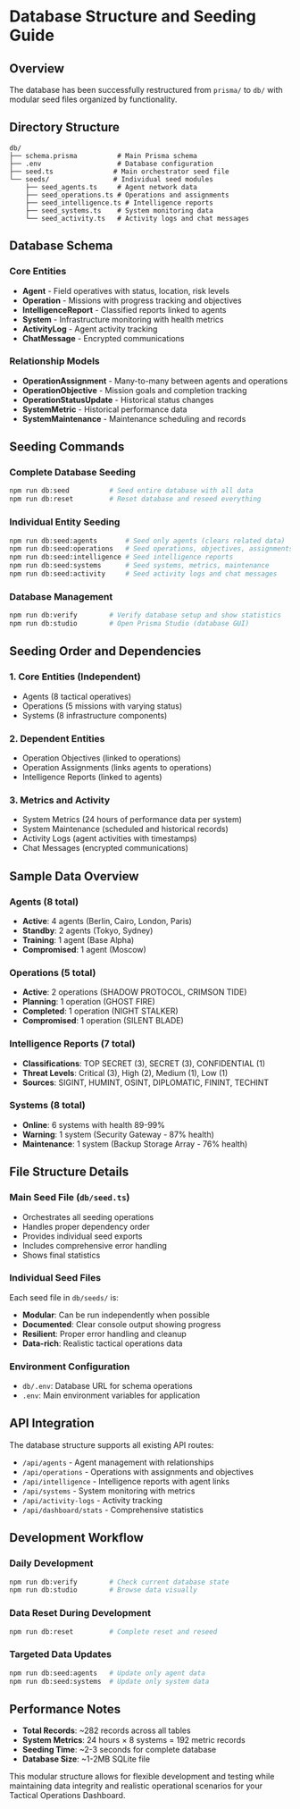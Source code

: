 # Database Structure and Seeding Guide

## Overview
The database has been successfully restructured from `prisma/` to `db/` with modular seed files organized by functionality.

## Directory Structure
```
db/
├── schema.prisma          # Main Prisma schema
├── .env                   # Database configuration
├── seed.ts               # Main orchestrator seed file
└── seeds/                # Individual seed modules
    ├── seed_agents.ts     # Agent network data
    ├── seed_operations.ts # Operations and assignments
    ├── seed_intelligence.ts # Intelligence reports
    ├── seed_systems.ts    # System monitoring data
    └── seed_activity.ts   # Activity logs and chat messages
```

## Database Schema

### Core Entities
- **Agent** - Field operatives with status, location, risk levels
- **Operation** - Missions with progress tracking and objectives
- **IntelligenceReport** - Classified reports linked to agents
- **System** - Infrastructure monitoring with health metrics
- **ActivityLog** - Agent activity tracking
- **ChatMessage** - Encrypted communications

### Relationship Models
- **OperationAssignment** - Many-to-many between agents and operations
- **OperationObjective** - Mission goals and completion tracking
- **OperationStatusUpdate** - Historical status changes
- **SystemMetric** - Historical performance data
- **SystemMaintenance** - Maintenance scheduling and records

## Seeding Commands

### Complete Database Seeding
```bash
npm run db:seed          # Seed entire database with all data
npm run db:reset         # Reset database and reseed everything
```

### Individual Entity Seeding
```bash
npm run db:seed:agents       # Seed only agents (clears related data)
npm run db:seed:operations   # Seed operations, objectives, assignments
npm run db:seed:intelligence # Seed intelligence reports
npm run db:seed:systems      # Seed systems, metrics, maintenance
npm run db:seed:activity     # Seed activity logs and chat messages
```

### Database Management
```bash
npm run db:verify        # Verify database setup and show statistics
npm run db:studio        # Open Prisma Studio (database GUI)
```

## Seeding Order and Dependencies

### 1. Core Entities (Independent)
- Agents (8 tactical operatives)
- Operations (5 missions with varying status)
- Systems (8 infrastructure components)

### 2. Dependent Entities
- Operation Objectives (linked to operations)
- Operation Assignments (links agents to operations)
- Intelligence Reports (linked to agents)

### 3. Metrics and Activity
- System Metrics (24 hours of performance data per system)
- System Maintenance (scheduled and historical records)
- Activity Logs (agent activities with timestamps)
- Chat Messages (encrypted communications)

## Sample Data Overview

### Agents (8 total)
- **Active**: 4 agents (Berlin, Cairo, London, Paris)
- **Standby**: 2 agents (Tokyo, Sydney)
- **Training**: 1 agent (Base Alpha)
- **Compromised**: 1 agent (Moscow)

### Operations (5 total)
- **Active**: 2 operations (SHADOW PROTOCOL, CRIMSON TIDE)
- **Planning**: 1 operation (GHOST FIRE)
- **Completed**: 1 operation (NIGHT STALKER)
- **Compromised**: 1 operation (SILENT BLADE)

### Intelligence Reports (7 total)
- **Classifications**: TOP SECRET (3), SECRET (3), CONFIDENTIAL (1)
- **Threat Levels**: Critical (3), High (2), Medium (1), Low (1)
- **Sources**: SIGINT, HUMINT, OSINT, DIPLOMATIC, FININT, TECHINT

### Systems (8 total)
- **Online**: 6 systems with health 89-99%
- **Warning**: 1 system (Security Gateway - 87% health)
- **Maintenance**: 1 system (Backup Storage Array - 76% health)

## File Structure Details

### Main Seed File (`db/seed.ts`)
- Orchestrates all seeding operations
- Handles proper dependency order
- Provides individual seed exports
- Includes comprehensive error handling
- Shows final statistics

### Individual Seed Files
Each seed file in `db/seeds/` is:
- **Modular**: Can be run independently when possible
- **Documented**: Clear console output showing progress
- **Resilient**: Proper error handling and cleanup
- **Data-rich**: Realistic tactical operations data

### Environment Configuration
- `db/.env`: Database URL for schema operations
- `.env`: Main environment variables for application

## API Integration
The database structure supports all existing API routes:
- `/api/agents` - Agent management with relationships
- `/api/operations` - Operations with assignments and objectives
- `/api/intelligence` - Intelligence reports with agent links
- `/api/systems` - System monitoring with metrics
- `/api/activity-logs` - Activity tracking
- `/api/dashboard/stats` - Comprehensive statistics

## Development Workflow

### Daily Development
```bash
npm run db:verify        # Check current database state
npm run db:studio        # Browse data visually
```

### Data Reset During Development
```bash
npm run db:reset         # Complete reset and reseed
```

### Targeted Data Updates
```bash
npm run db:seed:agents   # Update only agent data
npm run db:seed:systems  # Update only system data
```

## Performance Notes
- **Total Records**: ~282 records across all tables
- **System Metrics**: 24 hours × 8 systems = 192 metric records
- **Seeding Time**: ~2-3 seconds for complete database
- **Database Size**: ~1-2MB SQLite file

This modular structure allows for flexible development and testing while maintaining data integrity and realistic operational scenarios for your Tactical Operations Dashboard.
